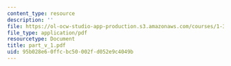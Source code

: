 ```yaml
---
content_type: resource
description: ''
file: https://ol-ocw-studio-app-production.s3.amazonaws.com/courses/1-361-advanced-soil-mechanics-fall-2004/95b028e60ffcbc50002fd052e9c4049b_part_v_1.pdf
file_type: application/pdf
resourcetype: Document
title: part_v_1.pdf
uid: 95b028e6-0ffc-bc50-002f-d052e9c4049b
---
```

